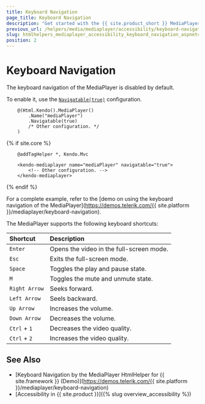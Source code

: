 ```yaml
---
title: Keyboard Navigation
page_title: Keyboard Navigation
description: "Get started with the {{ site.product_short }} MediaPlayer by Telerik UI and learn about the accessibility support it provides through its keyboard navigation functionality."
previous_url: /helpers/media/mediaplayer/accessibility/keyboard-navigation
slug: htmlhelpers_mediaplayer_accessibility_keyboard_navigation_aspnetcore
position: 2
---
```


# Keyboard Navigation

The keyboard navigation of the MediaPlayer is disabled by default.

To enable it, use the [`Navigatable(true)`](/api/kendo.mvc.ui.fluent/mediaplayerbuilder#navigatablesystemboolean) configuration. 

```HtmlHelper
    @(Html.Kendo().MediaPlayer()
        .Name("mediaPlayer")
        .Navigatable(true)
        /* Other configuration. */
    )
```
{% if site.core %}
```TagHelper
    @addTagHelper *, Kendo.Mvc

    <kendo-mediaplayer name="mediaPlayer" navigatable="true">
        <!-- Other configuration. -->
    </kendo-mediaplayer>
```
{% endif %}

For a complete example, refer to the [demo on using the keyboard navigation of the MediaPlayer](https://demos.telerik.com/{{ site.platform }}/mediaplayer/keyboard-navigation).

The MediaPlayer supports the following keyboard shortcuts:

|Shortcut       |Description
|:---           |:---
|`Enter`        |Opens the video in the full-screen mode.
|`Esc`          |Exits the full-screen mode.
|`Space`        |Toggles the play and pause state.
|`M`            |Toggles the mute and unmute state.
|`Right Arrow`  |Seeks forward.
|`Left Arrow`   |Seels backward.
|`Up Arrow`     | Increases the volume.
|`Down Arrow`   | Decreases the volume.
|`Ctrl`  + `1`  | Decreases the video quality.
|`Ctrl`  + `2`  | Increases the video quality.


## See Also

* [Keyboard Navigation by the MediaPlayer HtmlHelper for {{ site.framework }} (Demo)](https://demos.telerik.com/{{ site.platform }}/mediaplayer/keyboard-navigation)
* [Accessibility in {{ site.product }}]({% slug overview_accessibility %})
